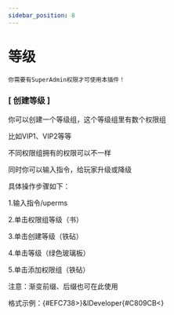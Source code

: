 ```yaml
---
sidebar_position: 8
---
```


# 等级

`你需要有SuperAdmin权限才可使用本插件！`

### [ 创建等级 ]

你可以创建一个等级组，这个等级组里有数个权限组

比如VIP1、VIP2等等

不同权限组拥有的权限可以不一样

同时你可以输入指令，给玩家升级或降级

具体操作步骤如下：

1.输入指令/uperms

2.单击权限组等级（书）

3.单击创建等级（铁砧）

4.单击等级（绿色玻璃板）

5.单击添加权限组（铁砧）

注意：渐变前缀、后缀也可在此使用

格式示例：\{\#EFC738\>\}\&lDeveloper\{\#C809CB\<\}
